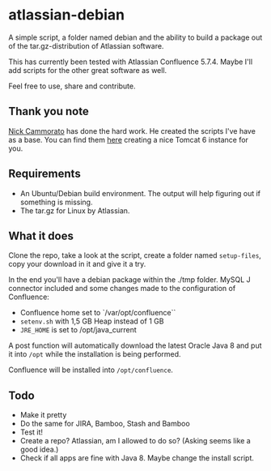 # atlassian-debian

A simple script, a folder named debian and the ability to build a package out of the tar.gz-distribution of Atlassian software.

This has currently been tested with Atlassian Confluence 5.7.4.
Maybe I'll add scripts for the other great software as well.

Feel free to use, share and contribute.

## Thank you note

[Nick Cammorato](https://github.com/cammoraton) has done the hard work. He created the scripts I've have as a base. You can find them [here](https://github.com/cammoraton/confluence-package-deb) creating a nice Tomcat 6 instance for you.

## Requirements

* An Ubuntu/Debian build environment. The output will help figuring out if something is missing.
* The tar.gz for Linux by Atlassian.

## What it does

Clone the repo, take a look at the script, create a folder named `setup-files`, copy your download in it and give it a try.

In the end you'll have a debian package within the ./tmp folder. MySQL J connector included and some changes made to the configuration of Confluence:

* Confluence home set to `/var/opt/confluence``
* `setenv.sh` with 1,5 GB Heap instead of 1 GB
* `JRE_HOME` is set to /opt/java_current

A post function will automatically download the latest Oracle Java 8 and put it into `/opt` while the installation is being performed.

Confluence will be installed into `/opt/confluence`.

## Todo

* Make it pretty
* Do the same for JIRA, Bamboo, Stash and Bamboo
* Test it!
* Create a repo? Atlassian, am I allowed to do so? (Asking seems like a good idea.)
* Check if all apps are fine with Java 8. Maybe change the install script.